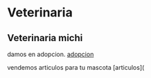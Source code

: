 
# Veterinaria

## Veterinaria michi

damos en adopcion.
[adopcion](Adopción.md)

vendemos articulos para tu mascota
[articulos](






